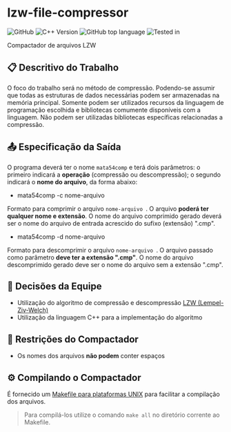 # lzw-file-compressor
![GitHub](https://img.shields.io/github/license/gustavooquinteiro/lzw-file-compressor?color=purple&style=flat-square) ![C++ Version](https://img.shields.io/badge/C++-8.3.0-blue.svg?style=flat-square&logo=c%2B%2B) ![GitHub top language](https://img.shields.io/github/languages/top/gustavooquinteiro/lzw-file-compressor?color=red&style=flat-square) ![Tested in](https://img.shields.io/badge/tested%20in-linux--64%20-orange)

Compactador de arquivos LZW

## :clipboard: Descritivo do Trabalho  
O foco do trabalho será no método de compressão. Podendo-se assumir que todas as estruturas de dados necessárias podem ser armazenadas na memória principal.
Somente podem ser utilizados recursos da linguagem de programação escolhida e bibliotecas comumente disponíveis com a linguagem. Não podem ser utilizadas bibliotecas
específicas relacionadas a compressão.

## :outbox_tray: Especificação da Saída
O programa deverá ter o nome ``` mata54comp ``` e terá dois parâmetros: o primeiro indicará a **operação** (compressão ou descompressão); o segundo indicará o **nome do arquivo**, da forma abaixo:  

* mata54comp -c nome-arquivo  

Formato para comprimir o arquivo ```nome-arquivo ```. O arquivo **poderá ter qualquer nome e extensão**. O nome do arquivo comprimido gerado deverá ser o nome do arquivo de entrada acrescido do sufixo (extensão) ".cmp".  

* mata54comp -d nome-arquivo  

Formato para descomprimir o arquivo ```nome-arquivo ```. O arquivo passado como parâmetro **deve ter a extensão ".cmp"**. O nome do arquivo descomprimido gerado deve ser o nome do arquivo sem a extensão ".cmp".

## :busts_in_silhouette: Decisões da Equipe
* Utilização do algoritmo de compressão e descompressão [LZW (Lempel-Ziv-Welch)](https://pt.wikipedia.org/wiki/LZW) 
* Utilização da linguagem C++ para a implementação do algoritmo  

## :pushpin: Restrições do Compactador
* Os nomes dos arquivos **não podem** conter espaços 

## :gear: Compilando o Compactador
É fornecido um [Makefile para plataformas UNIX](Makefile) para facilitar a compilação dos arquivos.  
> Para compilá-los utilize o comando ``` make all ``` no diretório corrente ao Makefile. 
